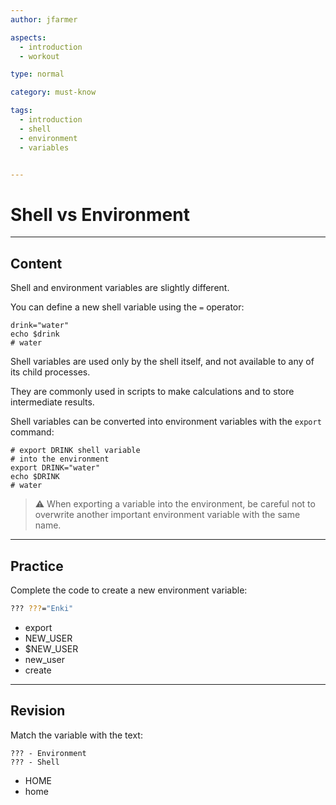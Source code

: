```yaml
---
author: jfarmer

aspects:
  - introduction
  - workout

type: normal

category: must-know

tags:
  - introduction
  - shell
  - environment
  - variables


---
```


# Shell vs Environment

---
## Content

Shell and environment variables are slightly different.

You can define a new shell variable using the `=` operator:

```shell
drink="water"
echo $drink
# water
```

Shell variables are used only by the shell itself, and not available to any of its child processes. 

They are commonly used in scripts to make calculations and to store intermediate results.

Shell variables can be converted into environment variables with the `export` command:

```shell
# export DRINK shell variable
# into the environment
export DRINK="water"
echo $DRINK
# water
```

> ⚠ When exporting a variable into the environment, be careful not to overwrite another important environment variable with the same name. 

---
## Practice

Complete the code to create a new environment variable:

```bash
??? ???="Enki"
```

* export
* NEW_USER
* $NEW_USER
* new_user
* create

---
## Revision

Match the variable with the text:

```plain-text
??? - Environment 
??? - Shell
```

* HOME
* home
